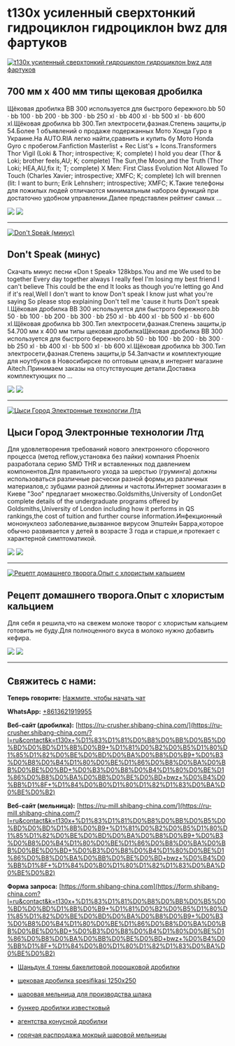 # t130x усиленный сверхтонкий гидроциклон гидроциклон bwz для фартуков

<a href="https://swt.shibang-china.com/?l=ru&img&k=t130x+%D1%83%D1%81%D0%B8%D0%BB%D0%B5%D0%BD%D0%BD%D1%8B%D0%B9+%D1%81%D0%B2%D0%B5%D1%80%D1%85%D1%82%D0%BE%D0%BD%D0%BA%D0%B8%D0%B9+%D0%B3%D0%B8%D0%B4%D1%80%D0%BE%D1%86%D0%B8%D0%BA%D0%BB%D0%BE%D0%BD+%D0%B3%D0%B8%D0%B4%D1%80%D0%BE%D1%86%D0%B8%D0%BA%D0%BB%D0%BE%D0%BD+bwz+%D0%B4%D0%BB%D1%8F+%D1%84%D0%B0%D1%80%D1%82%D1%83%D0%BA%D0%BE%D0%B2" target="_blank">![t130x усиленный сверхтонкий гидроциклон гидроциклон bwz для фартуков](http://static.shibang-china.com/all-800x300/143.jpg)</a>

## 700 мм х 400 мм типы щековая дробилка
Щёковая дробилка ВВ 300 используется для быстрого бережного.bb 50 &#183; bb 100 &#183; bb 200 &#183; bb 300 &#183; bb 250 xl &#183; bb 400 xl &#183; bb 500 xl &#183; bb 600 xl.Щёковая дробилка bb 300.Тип электросети,фазная.Степень защиты,ip 54.Более 1 объявлений о продаже подержанных Мото Хонда Гуро в Украине.На AUTO.RIA легко найти,сравнить и купить бу Мото Honda Gyro с пробегом.Fanfiction Masterlist + Rec List's + Icons.Transformers Thor Vigil (Loki &amp; Thor; introspective; K; complete) I hold you dear (Thor &amp; Loki; brother feels,AU; K; complete) The Sun,the Moon,and the Truth (Thor Loki; HEA,AU,fix it; T; complete) X Men: First Class Evolution Not Allowed To Touch (Charles Xavier; introspective; XMFC; K; complete) Ich will brennen (lit: I want to burn; Erik Lehnsherr; introspective; XMFC; K.Такие телефоны для пожилых людей отличаются минимальным набором функций при достаточно удобном управлении.Далее представлен рейтинг самых …


<a href="https://whatsapp.shibangsoft.com/WhatsApp.php" target="_blank" title="WhatsApp">![](http://static.shibang-china.com/icon/whatsapp.png)</a> <a href="https://swt.shibang-china.com/?l=ru&icon&k=t130x+%D1%83%D1%81%D0%B8%D0%BB%D0%B5%D0%BD%D0%BD%D1%8B%D0%B9+%D1%81%D0%B2%D0%B5%D1%80%D1%85%D1%82%D0%BE%D0%BD%D0%BA%D0%B8%D0%B9+%D0%B3%D0%B8%D0%B4%D1%80%D0%BE%D1%86%D0%B8%D0%BA%D0%BB%D0%BE%D0%BD+%D0%B3%D0%B8%D0%B4%D1%80%D0%BE%D1%86%D0%B8%D0%BA%D0%BB%D0%BE%D0%BD+bwz+%D0%B4%D0%BB%D1%8F+%D1%84%D0%B0%D1%80%D1%82%D1%83%D0%BA%D0%BE%D0%B2" target="_blank">![](http://static.shibang-china.com/icon/chat-ru.png)</a>

---

<a href="https://swt.shibang-china.com/?l=ru&img&k=t130x+%D1%83%D1%81%D0%B8%D0%BB%D0%B5%D0%BD%D0%BD%D1%8B%D0%B9+%D1%81%D0%B2%D0%B5%D1%80%D1%85%D1%82%D0%BE%D0%BD%D0%BA%D0%B8%D0%B9+%D0%B3%D0%B8%D0%B4%D1%80%D0%BE%D1%86%D0%B8%D0%BA%D0%BB%D0%BE%D0%BD+%D0%B3%D0%B8%D0%B4%D1%80%D0%BE%D1%86%D0%B8%D0%BA%D0%BB%D0%BE%D0%BD+bwz+%D0%B4%D0%BB%D1%8F+%D1%84%D0%B0%D1%80%D1%82%D1%83%D0%BA%D0%BE%D0%B2" target="_blank">![Don't Speak (минус)](http://static.shibang-china.com/all-800x300/1443.jpg)</a>

## Don't Speak (минус)
Скачать минус песни &#171;Don t Speak&#187; 128kbps.You and me We used to be together Every day together always I really feel I'm losing my best friend I can't believe This could be the end It looks as though you're letting go And if it's real,Well I don't want to know Don't speak I know just what you're saying So please stop explaining Don't tell me 'cause it hurts Don't speak I.Щёковая дробилка ВВ 300 используется для быстрого бережного.bb 50 &#183; bb 100 &#183; bb 200 &#183; bb 300 &#183; bb 250 xl &#183; bb 400 xl &#183; bb 500 xl &#183; bb 600 xl.Щёковая дробилка bb 300.Тип электросети,фазная.Степень защиты,ip 54.700 мм х 400 мм типы щековая дробилкаЩёковая дробилка ВВ 300 используется для быстрого бережного.bb 50 &#183; bb 100 &#183; bb 200 &#183; bb 300 &#183; bb 250 xl &#183; bb 400 xl &#183; bb 500 xl &#183; bb 600 xl.Щёковая дробилка bb 300.Тип электросети,фазная.Степень защиты,ip 54.Запчасти и комплектующие для ноутбуков в Новосибирске по оптовым ценам,в интернет магазине Aitech.Принимаем заказы на отсутствующие детали.Доставка комплектующих по …


<a href="https://whatsapp.shibangsoft.com/WhatsApp.php" target="_blank" title="WhatsApp">![](http://static.shibang-china.com/icon/whatsapp.png)</a> <a href="https://swt.shibang-china.com/?l=ru&icon&k=t130x+%D1%83%D1%81%D0%B8%D0%BB%D0%B5%D0%BD%D0%BD%D1%8B%D0%B9+%D1%81%D0%B2%D0%B5%D1%80%D1%85%D1%82%D0%BE%D0%BD%D0%BA%D0%B8%D0%B9+%D0%B3%D0%B8%D0%B4%D1%80%D0%BE%D1%86%D0%B8%D0%BA%D0%BB%D0%BE%D0%BD+%D0%B3%D0%B8%D0%B4%D1%80%D0%BE%D1%86%D0%B8%D0%BA%D0%BB%D0%BE%D0%BD+bwz+%D0%B4%D0%BB%D1%8F+%D1%84%D0%B0%D1%80%D1%82%D1%83%D0%BA%D0%BE%D0%B2" target="_blank">![](http://static.shibang-china.com/icon/chat-ru.png)</a>

---

<a href="https://swt.shibang-china.com/?l=ru&img&k=t130x+%D1%83%D1%81%D0%B8%D0%BB%D0%B5%D0%BD%D0%BD%D1%8B%D0%B9+%D1%81%D0%B2%D0%B5%D1%80%D1%85%D1%82%D0%BE%D0%BD%D0%BA%D0%B8%D0%B9+%D0%B3%D0%B8%D0%B4%D1%80%D0%BE%D1%86%D0%B8%D0%BA%D0%BB%D0%BE%D0%BD+%D0%B3%D0%B8%D0%B4%D1%80%D0%BE%D1%86%D0%B8%D0%BA%D0%BB%D0%BE%D0%BD+bwz+%D0%B4%D0%BB%D1%8F+%D1%84%D0%B0%D1%80%D1%82%D1%83%D0%BA%D0%BE%D0%B2" target="_blank">![Цыси Город Электронные технологии Лтд](http://static.shibang-china.com/all-800x300/187.jpg)</a>

## Цыси Город Электронные технологии Лтд
Для удовлетворения требований нового электронного сборочного процесса (метод reflow,установка без пайки) компания Phoenix разработала серию SMD THR и вставленных под давлением компонентов.Для правильного ухода за шерстью (груминга) должны использоваться различные расчески разной формы,из различных материалов,с зубцами разной длинны и частоты.Интернет зоомагазин в Киеве &quot;Зоо&quot; предлагает множество.Goldsmiths,University of LondonGet complete details of the undergraduate programs offered by Goldsmiths,University of London including how it performs in QS rankings,the cost of tuition and further course information.Инфекционный мононуклеоз заболевание,вызванное вирусом Эпштейн Барра,которое обычно развивается у детей в возрасте 3 года и старше,и протекает с характерной симптоматикой.


<a href="https://whatsapp.shibangsoft.com/WhatsApp.php" target="_blank" title="WhatsApp">![](http://static.shibang-china.com/icon/whatsapp.png)</a> <a href="https://swt.shibang-china.com/?l=ru&icon&k=t130x+%D1%83%D1%81%D0%B8%D0%BB%D0%B5%D0%BD%D0%BD%D1%8B%D0%B9+%D1%81%D0%B2%D0%B5%D1%80%D1%85%D1%82%D0%BE%D0%BD%D0%BA%D0%B8%D0%B9+%D0%B3%D0%B8%D0%B4%D1%80%D0%BE%D1%86%D0%B8%D0%BA%D0%BB%D0%BE%D0%BD+%D0%B3%D0%B8%D0%B4%D1%80%D0%BE%D1%86%D0%B8%D0%BA%D0%BB%D0%BE%D0%BD+bwz+%D0%B4%D0%BB%D1%8F+%D1%84%D0%B0%D1%80%D1%82%D1%83%D0%BA%D0%BE%D0%B2" target="_blank">![](http://static.shibang-china.com/icon/chat-ru.png)</a>

---

<a href="https://swt.shibang-china.com/?l=ru&img&k=t130x+%D1%83%D1%81%D0%B8%D0%BB%D0%B5%D0%BD%D0%BD%D1%8B%D0%B9+%D1%81%D0%B2%D0%B5%D1%80%D1%85%D1%82%D0%BE%D0%BD%D0%BA%D0%B8%D0%B9+%D0%B3%D0%B8%D0%B4%D1%80%D0%BE%D1%86%D0%B8%D0%BA%D0%BB%D0%BE%D0%BD+%D0%B3%D0%B8%D0%B4%D1%80%D0%BE%D1%86%D0%B8%D0%BA%D0%BB%D0%BE%D0%BD+bwz+%D0%B4%D0%BB%D1%8F+%D1%84%D0%B0%D1%80%D1%82%D1%83%D0%BA%D0%BE%D0%B2" target="_blank">![Рецепт домашнего творога.Опыт с хлористым кальцием](http://static.shibang-china.com/all-800x300/1181.jpg)</a>

## Рецепт домашнего творога.Опыт с хлористым кальцием
Для себя я решила,что на свежем молоке творог с хлористым кальцием готовить не буду.Для полноценного вкуса в молоко нужно добавить кефира.

<a href="https://whatsapp.shibangsoft.com/WhatsApp.php" target="_blank" title="WhatsApp">![](http://static.shibang-china.com/icon/whatsapp.png)</a> <a href="https://swt.shibang-china.com/?l=ru&icon&k=t130x+%D1%83%D1%81%D0%B8%D0%BB%D0%B5%D0%BD%D0%BD%D1%8B%D0%B9+%D1%81%D0%B2%D0%B5%D1%80%D1%85%D1%82%D0%BE%D0%BD%D0%BA%D0%B8%D0%B9+%D0%B3%D0%B8%D0%B4%D1%80%D0%BE%D1%86%D0%B8%D0%BA%D0%BB%D0%BE%D0%BD+%D0%B3%D0%B8%D0%B4%D1%80%D0%BE%D1%86%D0%B8%D0%BA%D0%BB%D0%BE%D0%BD+bwz+%D0%B4%D0%BB%D1%8F+%D1%84%D0%B0%D1%80%D1%82%D1%83%D0%BA%D0%BE%D0%B2" target="_blank">![](http://static.shibang-china.com/icon/chat-ru.png)</a>

---
## Свяжитесь с нами:

**Теперь говорите:** [Нажмите, чтобы начать чат](https://swt.shibang-china.com?l=ru&contact&k=t130x+%D1%83%D1%81%D0%B8%D0%BB%D0%B5%D0%BD%D0%BD%D1%8B%D0%B9+%D1%81%D0%B2%D0%B5%D1%80%D1%85%D1%82%D0%BE%D0%BD%D0%BA%D0%B8%D0%B9+%D0%B3%D0%B8%D0%B4%D1%80%D0%BE%D1%86%D0%B8%D0%BA%D0%BB%D0%BE%D0%BD+%D0%B3%D0%B8%D0%B4%D1%80%D0%BE%D1%86%D0%B8%D0%BA%D0%BB%D0%BE%D0%BD+bwz+%D0%B4%D0%BB%D1%8F+%D1%84%D0%B0%D1%80%D1%82%D1%83%D0%BA%D0%BE%D0%B2)

**WhatsApp:**  [+8613621919955](https://whatsapp.shibangsoft.com/WhatsApp.php)

**Веб-сайт (дробилка):** [https://ru-crusher.shibang-china.com/](https://ru-crusher.shibang-china.com/?l=ru&contact&k=t130x+%D1%83%D1%81%D0%B8%D0%BB%D0%B5%D0%BD%D0%BD%D1%8B%D0%B9+%D1%81%D0%B2%D0%B5%D1%80%D1%85%D1%82%D0%BE%D0%BD%D0%BA%D0%B8%D0%B9+%D0%B3%D0%B8%D0%B4%D1%80%D0%BE%D1%86%D0%B8%D0%BA%D0%BB%D0%BE%D0%BD+%D0%B3%D0%B8%D0%B4%D1%80%D0%BE%D1%86%D0%B8%D0%BA%D0%BB%D0%BE%D0%BD+bwz+%D0%B4%D0%BB%D1%8F+%D1%84%D0%B0%D1%80%D1%82%D1%83%D0%BA%D0%BE%D0%B2)

**Веб-сайт (мельница):** [https://ru-mill.shibang-china.com/](https://ru-mill.shibang-china.com/?l=ru&contact&k=t130x+%D1%83%D1%81%D0%B8%D0%BB%D0%B5%D0%BD%D0%BD%D1%8B%D0%B9+%D1%81%D0%B2%D0%B5%D1%80%D1%85%D1%82%D0%BE%D0%BD%D0%BA%D0%B8%D0%B9+%D0%B3%D0%B8%D0%B4%D1%80%D0%BE%D1%86%D0%B8%D0%BA%D0%BB%D0%BE%D0%BD+%D0%B3%D0%B8%D0%B4%D1%80%D0%BE%D1%86%D0%B8%D0%BA%D0%BB%D0%BE%D0%BD+bwz+%D0%B4%D0%BB%D1%8F+%D1%84%D0%B0%D1%80%D1%82%D1%83%D0%BA%D0%BE%D0%B2)

**Форма запроса:** [https://form.shibang-china.com](https://form.shibang-china.com?l=ru&contact&k=t130x+%D1%83%D1%81%D0%B8%D0%BB%D0%B5%D0%BD%D0%BD%D1%8B%D0%B9+%D1%81%D0%B2%D0%B5%D1%80%D1%85%D1%82%D0%BE%D0%BD%D0%BA%D0%B8%D0%B9+%D0%B3%D0%B8%D0%B4%D1%80%D0%BE%D1%86%D0%B8%D0%BA%D0%BB%D0%BE%D0%BD+%D0%B3%D0%B8%D0%B4%D1%80%D0%BE%D1%86%D0%B8%D0%BA%D0%BB%D0%BE%D0%BD+bwz+%D0%B4%D0%BB%D1%8F+%D1%84%D0%B0%D1%80%D1%82%D1%83%D0%BA%D0%BE%D0%B2)

* [Шаньдун 4 тонны бакелитовой порошковой дробилки](../134/%D0%A8%D0%B0%D0%BD%D1%8C%D0%B4%D1%83%D0%BD%204%20%D1%82%D0%BE%D0%BD%D0%BD%D1%8B%20%D0%B1%D0%B0%D0%BA%D0%B5%D0%BB%D0%B8%D1%82%D0%BE%D0%B2%D0%BE%D0%B9%20%D0%BF%D0%BE%D1%80%D0%BE%D1%88%D0%BA%D0%BE%D0%B2%D0%BE%D0%B9%20%D0%B4%D1%80%D0%BE%D0%B1%D0%B8%D0%BB%D0%BA%D0%B8.md)

* [щековая дробилка spesifikasi 1250x250](../131/%D1%89%D0%B5%D0%BA%D0%BE%D0%B2%D0%B0%D1%8F%20%D0%B4%D1%80%D0%BE%D0%B1%D0%B8%D0%BB%D0%BA%D0%B0%20spesifikasi%201250x250.md)

* [шаровая мельница для производства шлака](../132/%D1%88%D0%B0%D1%80%D0%BE%D0%B2%D0%B0%D1%8F%20%D0%BC%D0%B5%D0%BB%D1%8C%D0%BD%D0%B8%D1%86%D0%B0%20%D0%B4%D0%BB%D1%8F%20%D0%BF%D1%80%D0%BE%D0%B8%D0%B7%D0%B2%D0%BE%D0%B4%D1%81%D1%82%D0%B2%D0%B0%20%D1%88%D0%BB%D0%B0%D0%BA%D0%B0.md)

* [бункер дробилки известковый](../135/%D0%B1%D1%83%D0%BD%D0%BA%D0%B5%D1%80%20%D0%B4%D1%80%D0%BE%D0%B1%D0%B8%D0%BB%D0%BA%D0%B8%20%D0%B8%D0%B7%D0%B2%D0%B5%D1%81%D1%82%D0%BA%D0%BE%D0%B2%D1%8B%D0%B9.md)

* [агентства конусной дробилки](../131/%D0%B0%D0%B3%D0%B5%D0%BD%D1%82%D1%81%D1%82%D0%B2%D0%B0%20%D0%BA%D0%BE%D0%BD%D1%83%D1%81%D0%BD%D0%BE%D0%B9%20%D0%B4%D1%80%D0%BE%D0%B1%D0%B8%D0%BB%D0%BA%D0%B8.md)

* [горячая распродажа мокрый шаровой мельницы](../135/%D0%B3%D0%BE%D1%80%D1%8F%D1%87%D0%B0%D1%8F%20%D1%80%D0%B0%D1%81%D0%BF%D1%80%D0%BE%D0%B4%D0%B0%D0%B6%D0%B0%20%D0%BC%D0%BE%D0%BA%D1%80%D1%8B%D0%B9%20%D1%88%D0%B0%D1%80%D0%BE%D0%B2%D0%BE%D0%B9%20%D0%BC%D0%B5%D0%BB%D1%8C%D0%BD%D0%B8%D1%86%D1%8B.md)